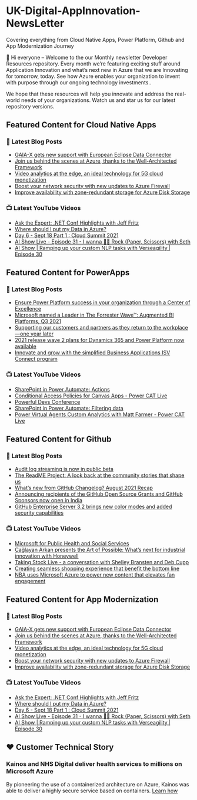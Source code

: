 # UK-Digital-AppInnovation-NewsLetter

Covering everything from Cloud Native Apps, Power Platform, Github and App Modernization Journey

👋 Hi everyone – Welcome to the our Monthly newsletter Developer Resources repository. Every month we’re featuring exciting stuff around Application Innovation and what’s next new in Azure that we are Innovating for tomorrow, today. See how Azure enables your organization to invent with purpose through our ongoing technology investments..


We hope that these resources will help you innovate and address the real-world needs of your organizations. Watch us and star us for our latest repository versions.

## Featured Content for Cloud Native Apps


### 📝 Latest Blog Posts

    
<!-- BLOGCNA:START -->
- [GAIA-X gets new support with European Eclipse Data Connector](https://azure.microsoft.com/blog/gaiax-gets-new-support-with-european-eclipse-data-connector/)
- [Join us behind the scenes at Azure, thanks to the Well-Architected Framework](https://azure.microsoft.com/blog/join-us-behind-the-scenes-at-azure-thanks-to-the-wellarchitected-framework/)
- [Video analytics at the edge, an ideal technology for 5G cloud monetization](https://azure.microsoft.com/blog/video-analytics-at-the-edge-an-ideal-technology-for-5g-cloud-monetization/)
- [Boost your network security with new updates to Azure Firewall](https://azure.microsoft.com/blog/boost-your-network-security-with-new-updates-to-azure-firewall/)
- [Improve availability with zone-redundant storage for Azure Disk Storage](https://azure.microsoft.com/blog/improve-availability-with-zoneredundant-storage-for-azure-disk-storage/)
<!-- BLOGCNA:END -->

### 📺 Latest YouTube Videos

 
<!-- YOUTUBECNA:START -->
- [Ask the Expert: .NET Conf Highlights with Jeff Fritz](https://www.youtube.com/watch?v=EP3x7jZiSw8)
- [Where should I put my Data in Azure?](https://www.youtube.com/watch?v=61nTmPKyoSM)
- [Day 6 - Sept 18 Part 1 : Cloud Summit 2021](https://www.youtube.com/watch?v=BD9aIScCPd4)
- [AI Show Live - Episode 31 - I wanna 🤘🏽 Rock (Paper, Scissors) with Seth](https://www.youtube.com/watch?v=7tzzVUHKBcQ)
- [AI Show | Ramping up your custom NLP tasks with Verseagility | Episode 30](https://www.youtube.com/watch?v=vwSYCy-NLqU)
<!-- YOUTUBECNA:END -->

##  Featured Content for PowerApps
### 📝 Latest Blog Posts
<!-- BLOGPOWER:START -->
- [Ensure Power Platform success in your organization through a Center of Excellence](https://cloudblogs.microsoft.com/powerplatform/2021/09/20/ensure-power-platform-success-in-your-organization-through-a-center-of-excellence/)
- [Microsoft named a Leader in The Forrester Wave™: Augmented BI Platforms, Q3 2021](https://powerbi.microsoft.com/en-us/blog/microsoft-named-a-leader-in-the-forrester-wave-augmented-bi-platforms-q3-2021/)
- [Supporting our customers and partners as they return to the workplace—one year later](https://cloudblogs.microsoft.com/powerplatform/2021/07/15/supporting-our-customers-and-partners-as-they-return-to-the-workplace-one-year-later/)
- [2021 release wave 2 plans for Dynamics 365 and Power Platform now available](https://cloudblogs.microsoft.com/dynamics365/bdm/2021/07/15/2021-release-wave-2-plans-for-dynamics-365-and-power-platform-now-available/)
- [Innovate and grow with the simplified Business Applications ISV Connect program](https://cloudblogs.microsoft.com/dynamics365/bdm/2021/07/14/innovate-and-grow-with-the-simplified-business-applications-isv-connect-program/)
<!-- BLOGPOWER:END -->
 ### 📺 Latest YouTube Videos
    
<!-- YOUTUBEPOWER:START -->
- [SharePoint in Power Automate: Actions](https://www.youtube.com/watch?v=_ZW9W18B1kY)
- [Conditional Access Policies for Canvas Apps - Power CAT Live](https://www.youtube.com/watch?v=vYdpjeuxFww)
- [Powerful Devs Conference](https://www.youtube.com/watch?v=F5um182cW5o)
- [SharePoint in Power Automate: Filtering data](https://www.youtube.com/watch?v=RzOlShVkNJA)
- [Power Virtual Agents Custom Analytics with Matt Farmer - Power CAT Live](https://www.youtube.com/watch?v=V5rVlv5DkAE)
<!-- YOUTUBEPOWER:END -->

##  Featured Content for Github
### 📝 Latest Blog Posts
<!-- BLOGGITHUB:START -->
- [Audit log streaming is now in public beta](https://github.blog/2021-09-16-audit-log-streaming-public-beta/)
- [The ReadME Project: A look back at the community stories that shape us](https://github.blog/2021-09-14-the-readme-project-a-look-back-community-stories/)
- [What’s new from GitHub Changelog? August 2021 Recap](https://github.blog/2021-09-13-whats-new-from-github-changelog-august-2021-recap/)
- [Announcing recipients of the GitHub Open Source Grants and GitHub Sponsors now open in India](https://github.blog/2021-09-12-recipients-open-source-grants-github-sponsors-india/)
- [GitHub Enterprise Server 3.2 brings new color modes and added security capabilities](https://github.blog/2021-09-09-github-enterprise-server-3-2-color-modes-security/)
<!-- BLOGGITHUB:END -->
### 📺 Latest YouTube Videos
<!-- YOUTUBEGITHUB:START -->
- [Microsoft for Public Health and Social Services](https://www.youtube.com/watch?v=G31-XLmBb14)
- [Çağlayan Arkan presents the Art of Possible: What’s next for industrial innovation with Honeywell](https://www.youtube.com/watch?v=hZKC-V7vQhM)
- [Taking Stock Live - a conversation with Shelley Bransten and Deb Cupp](https://www.youtube.com/watch?v=1aajZBscKy0)
- [Creating seamless shopping experience that benefit the bottom line](https://www.youtube.com/watch?v=6YWoFd2T_KQ)
- [NBA uses Microsoft Azure to power new content that elevates fan engagement](https://www.youtube.com/watch?v=f94aBI4IW5s)
<!-- YOUTUBEGITHUB:END -->
##  Featured Content for App Modernization
### 📝 Latest Blog Posts
<!-- BLOGAPPMOD:START -->
- [GAIA-X gets new support with European Eclipse Data Connector](https://azure.microsoft.com/blog/gaiax-gets-new-support-with-european-eclipse-data-connector/)
- [Join us behind the scenes at Azure, thanks to the Well-Architected Framework](https://azure.microsoft.com/blog/join-us-behind-the-scenes-at-azure-thanks-to-the-wellarchitected-framework/)
- [Video analytics at the edge, an ideal technology for 5G cloud monetization](https://azure.microsoft.com/blog/video-analytics-at-the-edge-an-ideal-technology-for-5g-cloud-monetization/)
- [Boost your network security with new updates to Azure Firewall](https://azure.microsoft.com/blog/boost-your-network-security-with-new-updates-to-azure-firewall/)
- [Improve availability with zone-redundant storage for Azure Disk Storage](https://azure.microsoft.com/blog/improve-availability-with-zoneredundant-storage-for-azure-disk-storage/)
<!-- BLOGAPPMOD:END -->
### 📺 Latest YouTube Videos
<!-- YOUTUBEAPPMOD:START -->
- [Ask the Expert: .NET Conf Highlights with Jeff Fritz](https://www.youtube.com/watch?v=EP3x7jZiSw8)
- [Where should I put my Data in Azure?](https://www.youtube.com/watch?v=61nTmPKyoSM)
- [Day 6 - Sept 18 Part 1 : Cloud Summit 2021](https://www.youtube.com/watch?v=BD9aIScCPd4)
- [AI Show Live - Episode 31 - I wanna 🤘🏽 Rock (Paper, Scissors) with Seth](https://www.youtube.com/watch?v=7tzzVUHKBcQ)
- [AI Show | Ramping up your custom NLP tasks with Verseagility | Episode 30](https://www.youtube.com/watch?v=vwSYCy-NLqU)
<!-- YOUTUBEAPPMOD:END -->


## ♥️ Customer Technical Story 

### Kainos and NHS Digital deliver health services to millions on Microsoft Azure

By pioneering the use of a containerized architecture on Azure, Kainos was able to deliver a highly secure service based on containers. [Learn how](https://customers.microsoft.com/en-us/story/1368348549535774520-kainos-and-nhs-digital-deliver-health-services-to-millions-on-microsoft-azure)

